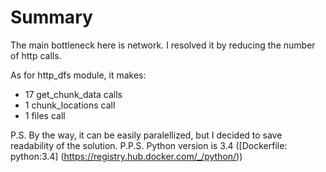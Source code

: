 Summary
=======

The main bottleneck here is network. I resolved it by reducing the number of http calls.

As for http_dfs module, it makes:
- 17 get_chunk_data calls
- 1 chunk_locations call
- 1 files call

P.S. By the way, it can be easily paralellized, but I decided to save readability of the solution.
P.P.S. Python version is 3.4 ([Dockerfile: python:3.4] (https://registry.hub.docker.com/_/python/))
